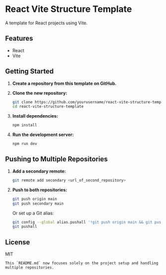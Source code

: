 # React Vite Structure Template

A template for React projects using Vite.

## Features

- React
- Vite

## Getting Started

1. **Create a repository from this template on GitHub.**
2. **Clone the new repository:**

   ```bash
   git clone https://github.com/yourusername/react-vite-structure-template.git
   cd react-vite-structure-template
   ```

3. **Install dependencies:**

   ```bash
   npm install
   ```

4. **Run the development server:**

   ```bash
   npm run dev
   ```

## Pushing to Multiple Repositories

1. **Add a secondary remote:**

   ```bash
   git remote add secondary <url_of_second_repository>
   ```

2. **Push to both repositories:**

   ```bash
   git push origin main
   git push secondary main
   ```

   Or set up a Git alias:

   ```bash
   git config --global alias.pushall '!git push origin main && git push secondary main'
   git pushall
   ```

## License

MIT

```
This `README.md` now focuses solely on the project setup and handling multiple repositories.
```
